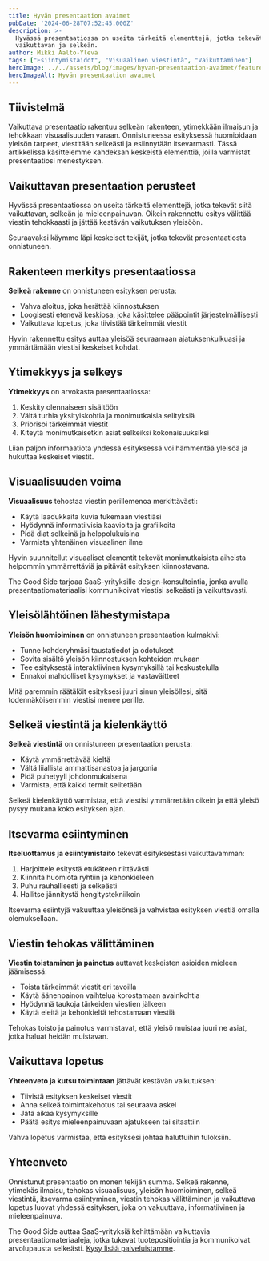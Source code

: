 ```yaml
---
title: Hyvän presentaation avaimet
pubDate: '2024-06-28T07:52:45.000Z'
description: >-
  Hyvässä presentaatiossa on useita tärkeitä elementtejä, jotka tekevät siitä
  vaikuttavan ja selkeän.
author: Mikki Aalto-Ylevä
tags: ["Esiintymistaidot", "Visuaalinen viestintä", "Vaikuttaminen"]
heroImage: ../../assets/blog/images/hyvan-presentaation-avaimet/featured.webp
heroImageAlt: Hyvän presentaation avaimet
---
```


## Tiivistelmä

Vaikuttava presentaatio rakentuu selkeän rakenteen, ytimekkään ilmaisun ja tehokkaan visuaalisuuden varaan. Onnistuneessa esityksessä huomioidaan yleisön tarpeet, viestitään selkeästi ja esiinnytään itsevarmasti. Tässä artikkelissa käsittelemme kahdeksan keskeistä elementtiä, joilla varmistat presentaatiosi menestyksen.

## Vaikuttavan presentaation perusteet

Hyvässä presentaatiossa on useita tärkeitä elementtejä, jotka tekevät siitä vaikuttavan, selkeän ja mieleenpainuvan. Oikein rakennettu esitys välittää viestin tehokkaasti ja jättää kestävän vaikutuksen yleisöön.

Seuraavaksi käymme läpi keskeiset tekijät, jotka tekevät presentaatiosta onnistuneen.

## Rakenteen merkitys presentaatiossa

**Selkeä rakenne** on onnistuneen esityksen perusta:

- Vahva aloitus, joka herättää kiinnostuksen
- Loogisesti etenevä keskiosa, joka käsittelee pääpointit järjestelmällisesti
- Vaikuttava lopetus, joka tiivistää tärkeimmät viestit

Hyvin rakennettu esitys auttaa yleisöä seuraamaan ajatuksenkulkuasi ja ymmärtämään viestisi keskeiset kohdat.

## Ytimekkyys ja selkeys

**Ytimekkyys** on arvokasta presentaatiossa:

1. Keskity olennaiseen sisältöön
2. Vältä turhia yksityiskohtia ja monimutkaisia selityksiä
3. Priorisoi tärkeimmät viestit
4. Kiteytä monimutkaisetkin asiat selkeiksi kokonaisuuksiksi

Liian paljon informaatiota yhdessä esityksessä voi hämmentää yleisöä ja hukuttaa keskeiset viestit.

## Visuaalisuuden voima

**Visuaalisuus** tehostaa viestin perillemenoa merkittävästi:

- Käytä laadukkaita kuvia tukemaan viestiäsi
- Hyödynnä informatiivisia kaavioita ja grafiikoita
- Pidä diat selkeinä ja helppolukuisina
- Varmista yhtenäinen visuaalinen ilme

Hyvin suunnitellut visuaaliset elementit tekevät monimutkaisista aiheista helpommin ymmärrettäviä ja pitävät esityksen kiinnostavana.

The Good Side tarjoaa SaaS-yrityksille design-konsultointia, jonka avulla presentaatiomateriaalisi kommunikoivat viestisi selkeästi ja vaikuttavasti.

## Yleisölähtöinen lähestymistapa

**Yleisön huomioiminen** on onnistuneen presentaation kulmakivi:

- Tunne kohderyhmäsi taustatiedot ja odotukset
- Sovita sisältö yleisön kiinnostuksen kohteiden mukaan
- Tee esityksestä interaktiivinen kysymyksillä tai keskustelulla
- Ennakoi mahdolliset kysymykset ja vastaväitteet

Mitä paremmin räätälöit esityksesi juuri sinun yleisöllesi, sitä todennäköisemmin viestisi menee perille.

## Selkeä viestintä ja kielenkäyttö

**Selkeä viestintä** on onnistuneen presentaation perusta:

- Käytä ymmärrettävää kieltä
- Vältä liiallista ammattisanastoa ja jargonia
- Pidä puhetyyli johdonmukaisena
- Varmista, että kaikki termit selitetään

Selkeä kielenkäyttö varmistaa, että viestisi ymmärretään oikein ja että yleisö pysyy mukana koko esityksen ajan.

## Itsevarma esiintyminen

**Itseluottamus ja esiintymistaito** tekevät esityksestäsi vaikuttavamman:

1. Harjoittele esitystä etukäteen riittävästi
2. Kiinnitä huomiota ryhtiin ja kehonkieleen
3. Puhu rauhallisesti ja selkeästi
4. Hallitse jännitystä hengitystekniikoin

Itsevarma esiintyjä vakuuttaa yleisönsä ja vahvistaa esityksen viestiä omalla olemuksellaan.

## Viestin tehokas välittäminen

**Viestin toistaminen ja painotus** auttavat keskeisten asioiden mieleen jäämisessä:

- Toista tärkeimmät viestit eri tavoilla
- Käytä äänenpainon vaihtelua korostamaan avainkohtia
- Hyödynnä taukoja tärkeiden viestien jälkeen
- Käytä eleitä ja kehonkieltä tehostamaan viestiä

Tehokas toisto ja painotus varmistavat, että yleisö muistaa juuri ne asiat, jotka haluat heidän muistavan.

## Vaikuttava lopetus

**Yhteenveto ja kutsu toimintaan** jättävät kestävän vaikutuksen:

- Tiivistä esityksen keskeiset viestit
- Anna selkeä toimintakehotus tai seuraava askel
- Jätä aikaa kysymyksille
- Päätä esitys mieleenpainuvaan ajatukseen tai sitaattiin

Vahva lopetus varmistaa, että esityksesi johtaa haluttuihin tuloksiin.

## Yhteenveto

Onnistunut presentaatio on monen tekijän summa. Selkeä rakenne, ytimekäs ilmaisu, tehokas visuaalisuus, yleisön huomioiminen, selkeä viestintä, itsevarma esiintyminen, viestin tehokas välittäminen ja vaikuttava lopetus luovat yhdessä esityksen, joka on vakuuttava, informatiivinen ja mieleenpainuva.

The Good Side auttaa SaaS-yrityksiä kehittämään vaikuttavia presentaatiomateriaaleja, jotka tukevat tuotepositiointia ja kommunikoivat arvolupausta selkeästi. [Kysy lisää palveluistamme](/fi/contact).